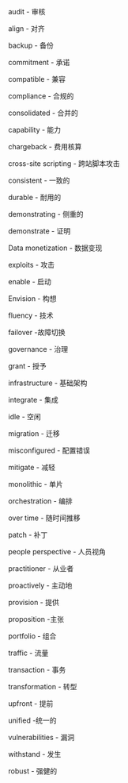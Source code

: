 audit - 审核

align - 对齐

backup - 备份

commitment - 承诺

compatible - 兼容

compliance - 合规的

consolidated - 合并的

capability - 能力

chargeback - 费用核算

cross-site scripting - 跨站脚本攻击

consistent - 一致的

durable - 耐用的

demonstrating - 侧重的

demonstrate - 证明

Data monetization - 数据变现

exploits - 攻击

enable - 启动

Envision - 构想

fluency - 技术

failover -故障切换

governance - 治理

grant - 授予

infrastructure - 基础架构

integrate - 集成

idle - 空闲

migration - 迁移

misconfigured - 配置错误

mitigate - 减轻

monolithic - 单片

orchestration - 编排

over time - 随时间推移

patch - 补丁

people perspective - 人员视角

practitioner - 从业者

proactively - 主动地

provision - 提供

proposition -主张

portfolio - 组合

traffic - 流量

transaction - 事务

transformation - 转型

upfront - 提前

unified -统一的

vulnerabilities - 漏洞

withstand - 发生

robust - 强健的
